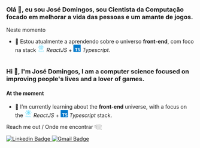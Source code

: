 
### Olá 👋, eu sou José Domingos, sou Cientista da Computação focado em melhorar a vida das pessoas e um amante de jogos.


Neste momento
- 🌱 Estou atualmente a aprendendo sobre o universo **front-end**, com foco na stack <img src="https://raw.githubusercontent.com/devicons/devicon/master/icons/react/react-original-wordmark.svg" alt="react" width="20" height="20"/> *ReactJS* + <img src="https://raw.githubusercontent.com/devicons/devicon/master/icons/typescript/typescript-original.svg" alt="react" width="20" height="20"/> *Typescript*.

#


### Hi 👋, 	I'm José Domingos, I am a computer science focused on improving people's lives and a lover of games. 



#### At the moment
- 🌱 I’m currently learning about the **front-end** universe, with a focus on the <img src="https://raw.githubusercontent.com/devicons/devicon/master/icons/react/react-original-wordmark.svg" alt="react" width="20" height="20"/>  *ReactJS* + <img src="https://raw.githubusercontent.com/devicons/devicon/master/icons/typescript/typescript-original.svg" alt="react" width="20" height="20"/> *Typescript* stack.

Reach me out / Onde me encontrar 👇🏼



[![Linkedin Badge](https://img.shields.io/badge/-LinkedIn-blue?style=flat-square&logo=Linkedin&logoColor=white&link=https://www.linkedin.com/in/jos%C3%A9-domingos-de-lira-j%C3%BAnior-b36635142/)        ](https://www.linkedin.com/in/jos%C3%A9-domingos-de-lira-j%C3%BAnior-b36635142/)
[![Gmail Badge](https://img.shields.io/badge/-Gmail-c14438?style=flat-square&logo=Gmail&logoColor=white&link=mailto:domliraa@gmail.com)](mailto:domliraa@gmail.com)

<!--
**nrdomlira/nrdomlira** is a ✨ _special_ ✨ repository because its `README.md` (this file) appears on your GitHub profile.

Here are some ideas to get you started:

- 🔭 I’m currently working on ...
- 🌱 I’m currently learning ...
- 👯 I’m looking to collaborate on ...
- 🤔 I’m looking for help with ...
- 💬 Ask me about ...
- 📫 How to reach me: ...
- 😄 Pronouns: ...
- ⚡ Fun fact: ...
-->
